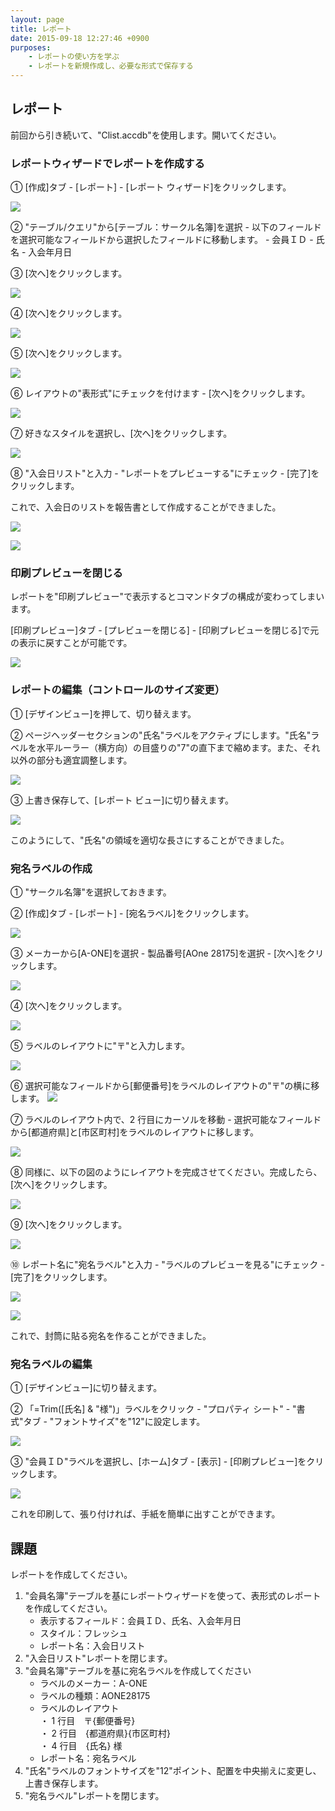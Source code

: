 ```yaml
---
layout: page
title: レポート
date: 2015-09-18 12:27:46 +0900
purposes:
    - レポートの使い方を学ぶ
    - レポートを新規作成し、必要な形式で保存する
---
```



レポート
--------------
前回から引き続いて、"Clist.accdb"を使用します。開いてください。

### レポートウィザードでレポートを作成する

&#9312; [作成]タブ - [レポート] - [レポート ウィザード]をクリックします。

![](./pic/list1.png)

&#9313; "テーブル/クエリ"から[テーブル：サークル名簿]を選択 - 以下のフィールドを選択可能なフィールドから選択したフィールドに移動します。
    -   会員ＩＤ
    -   氏名
    -   入会年月日

&#9314; [次へ]をクリックします。

![](./pic/list2.png)

&#9315; [次へ]をクリックします。

![](./pic/list3.png)

&#9316; [次へ]をクリックします。

![](./pic/list4.png)

&#9317; レイアウトの"表形式"にチェックを付けます - [次へ]をクリックします。

![](./pic/list5.png)

&#9318; 好きなスタイルを選択し、[次へ]をクリックします。

![](./pic/list6.png)

&#9319; "入会日リスト"と入力 - "レポートをプレビューする"にチェック - [完了]をクリックします。

これで、入会日のリストを報告書として作成することができました。

![](./pic/list7.png)

![](./pic/list8.png)


### 印刷プレビューを閉じる

レポートを"印刷プレビュー"で表示するとコマンドタブの構成が変わってしまいます。

[印刷プレビュー]タブ - [プレビューを閉じる] - [印刷プレビューを閉じる]で元の表示に戻すことが可能です。

![](./pic/preview.png)


### レポートの編集（コントロールのサイズ変更）

&#9312; [デザインビュー]を押して、切り替えます。

&#9313; ページヘッダーセクションの"氏名"ラベルをアクティブにします。"氏名"ラベルを水平ルーラー（横方向）の目盛りの"7"の直下まで縮めます。また、それ以外の部分も適宜調整します。

![](./pic/report1.png)

&#9314; 上書き保存して、[レポート ビュー]に切り替えます。

![](./pic/report2.png)

このようにして、"氏名"の領域を適切な長さにすることができました。


### 宛名ラベルの作成

&#9312; "サークル名簿"を選択しておきます。

&#9313; [作成]タブ - [レポート] - [宛名ラベル]をクリックします。

![](./pic/postcard1.png)

&#9314; メーカーから[A-ONE]を選択 - 製品番号[AOne 28175]を選択 - [次へ]をクリックします。

![](./pic/postcard2.png)

&#9315; [次へ]をクリックします。

![](./pic/postcard3.png)

&#9316; ラベルのレイアウトに"〒"と入力します。

![](./pic/postcard4.png)

&#9317; 選択可能なフィールドから[郵便番号]をラベルのレイアウトの"〒"の横に移します。
![](./pic/postcard5.png)

&#9318; ラベルのレイアウト内で、2 行目にカーソルを移動 - 選択可能なフィールドから[都道府県]と[市区町村]をラベルのレイアウトに移します。

![](./pic/postcard6.png)

&#9319; 同様に、以下の図のようにレイアウトを完成させてください。完成したら、[次へ]をクリックします。

![](./pic/postcard7.png)

&#9320; [次へ]をクリックします。

![](./pic/postcard8.png)

&#9321; レポート名に"宛名ラベル"と入力 - "ラベルのプレビューを見る"にチェック - [完了]をクリックします。

![](./pic/postcard9.png)

![](./pic/postcard10.png)

これで、封筒に貼る宛名を作ることができました。


### 宛名ラベルの編集

&#9312; [デザインビュー]に切り替えます。

&#9313; 「=Trim([氏名] & "様")」ラベルをクリック - "プロパティ シート" - "書式"タブ - "フォントサイズ"を"12"に設定します。

![](./pic/editpc1.png)

&#9314; "会員ＩＤ"ラベルを選択し、[ホーム]タブ - [表示] - [印刷プレビュー]をクリックします。

![](./pic/editpc4.png)

これを印刷して、張り付ければ、手紙を簡単に出すことができます。


課題
--------------
レポートを作成してください。

1. "会員名簿"テーブルを基にレポートウィザードを使って、表形式のレポートを作成してください。
    -   表示するフィールド：会員ＩＤ、氏名、入会年月日
    -   スタイル：フレッシュ
    -   レポート名：入会日リスト
2. "入会日リスト"レポートを閉じます。
3. "会員名簿"テーブルを基に宛名ラベルを作成してください
    -   ラベルのメーカー：A-ONE
    -   ラベルの種類：AONE28175
    -   ラベルのレイアウト  
   ・ 1 行目　〒{郵便番号}  
   ・ 2 行目　{都道府県}{市区町村}  
   ・ 4 行目　{氏名} 様  
    -   レポート名：宛名ラベル
4. "氏名"ラベルのフォントサイズを"12"ポイント、配置を中央揃えに変更し、上書き保存します。
5. "宛名ラベル"レポートを閉じます。
